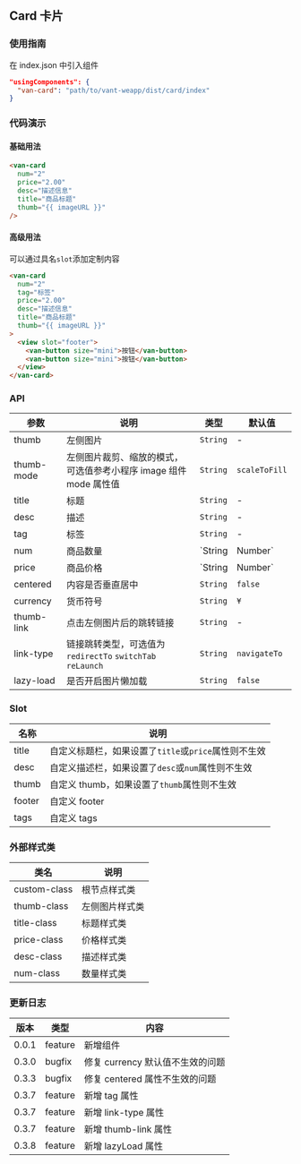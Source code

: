 ## Card 卡片

### 使用指南

在 index.json 中引入组件
```json
"usingComponents": {
  "van-card": "path/to/vant-weapp/dist/card/index"
}
```

### 代码演示

#### 基础用法

```html
<van-card
  num="2"
  price="2.00"
  desc="描述信息"
  title="商品标题"
  thumb="{{ imageURL }}"
/>
```

#### 高级用法
可以通过具名`slot`添加定制内容

```html
<van-card
  num="2"
  tag="标签"
  price="2.00"
  desc="描述信息"
  title="商品标题"
  thumb="{{ imageURL }}"
>
  <view slot="footer">
    <van-button size="mini">按钮</van-button>
    <van-button size="mini">按钮</van-button>
  </view>
</van-card>
```

### API

| 参数 | 说明 | 类型 | 默认值 |
|-----------|-----------|-----------|-------------|
| thumb | 左侧图片 | `String` | - |
| thumb-mode | 左侧图片裁剪、缩放的模式，可选值参考小程序 image 组件 mode 属性值 | `String` | `scaleToFill` |
| title | 标题 | `String` | - |
| desc | 描述 | `String` | - |
| tag | 标签 | `String` | - |
| num | 商品数量 | `String | Number` | - |
| price | 商品价格 | `String | Number` | - |
| centered | 内容是否垂直居中 | `String` | `false` |
| currency | 货币符号 |  `String` | `¥` |
| thumb-link | 点击左侧图片后的跳转链接 | `String` | - |
| link-type | 链接跳转类型，可选值为 `redirectTo` `switchTab` `reLaunch` | `String` | `navigateTo` |
| lazy-load | 是否开启图片懒加载 | `String` | `false` |

### Slot

| 名称 | 说明 |
|-----------|-----------|
| title | 自定义标题栏，如果设置了`title`或`price`属性则不生效 |
| desc | 自定义描述栏，如果设置了`desc`或`num`属性则不生效 |
| thumb | 自定义 thumb，如果设置了`thumb`属性则不生效 |
| footer | 自定义 footer |
| tags | 自定义 tags |

### 外部样式类

| 类名 | 说明 |
|-----------|-----------|
| custom-class | 根节点样式类 |
| thumb-class | 左侧图片样式类 |
| title-class | 标题样式类 |
| price-class | 价格样式类 |
| desc-class | 描述样式类 |
| num-class | 数量样式类 |

### 更新日志

| 版本 | 类型 | 内容 |
|-----------|-----------|-----------|
| 0.0.1 | feature | 新增组件 |
| 0.3.0 | bugfix | 修复 currency 默认值不生效的问题 |
| 0.3.3 | bugfix | 修复 centered 属性不生效的问题 |
| 0.3.7 | feature | 新增 tag 属性 |
| 0.3.7 | feature | 新增 link-type 属性 |
| 0.3.7 | feature | 新增 thumb-link 属性 |
| 0.3.8 | feature | 新增 lazyLoad 属性 |
